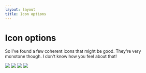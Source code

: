```yaml
---
layout: layout
title: Icon options
---
```

# Icon options

So I've found a few coherent icons that might be good. They're very monotone
though. I don't know how you feel about that!

<a href="http://openclipart.org/detail/25352/aiga-taxi-by-anonymous-25352"><img src="http://openclipart.org/people/Anonymous/Anonymous_aiga_taxi.svg" /></a>
<a href="http://openclipart.org/detail/25356/aiga-bus-by-anonymous-25356"><img src="http://openclipart.org/people/Anonymous/Anonymous_aiga_bus.svg" /></a>
<a href="http://openclipart.org/detail/25368/aiga-water-transportation-by-anonymous-25368"><img src="http://openclipart.org/people/Anonymous/Anonymous_aiga_water_transportation.svg" /></a>
<a href="http://openclipart.org/detail/25368/aiga-water-transportation-by-anonymous-25368"><img src="http://openclipart.org/people/Anonymous/Anonymous_aiga_water_transportation.svg" /></a>
